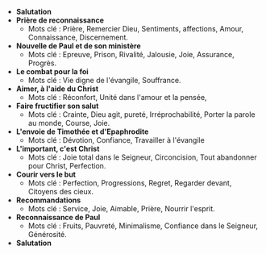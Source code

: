 - **Salutation**
- **Prière de reconnaissance**
	- Mots clé : Prière, Remercier Dieu, Sentiments, affections, Amour, Connaissance, Discernement.
- **Nouvelle de Paul et de son ministère**
	- Mots clé : Epreuve, Prison, Rivalité, Jalousie, Joie, Assurance, Progrès.
- **Le combat pour la foi**
	- Mots clé : Vie digne de l'évangile, Souffrance.
- **Aimer, à l'aide du Christ**
	- Mots clé : Réconfort, Unité dans l'amour et la pensée,  
- **Faire fructifier son salut**
	- Mots clé : Crainte, Dieu agit, pureté, Irréprochabilité, Porter la parole au monde, Course, Joie. 
- **L'envoie de Timothée et d'Epaphrodite**
	- Mots clé : Dévotion, Confiance, Travailler à l'évangile
- **L'important, c'est Christ**
	- Mots clé : Joie total dans le Seigneur, Circoncision, Tout abandonner pour Christ, Perfection.
- **Courir vers le but**
	- Mots clé : Perfection, Progressions, Regret, Regarder devant, Citoyens des cieux.
- **Recommandations**
	- Mots clé : Service, Joie, Aimable, Prière, Nourrir l'esprit.
- **Reconnaissance de Paul**
	- Mots clé : Fruits, Pauvreté, Minimalisme, Confiance dans le Seigneur, Générosité.
- **Salutation**
